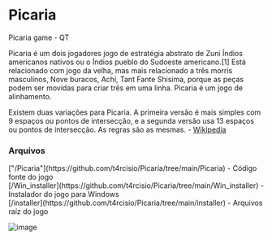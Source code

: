# Picaria
Picaria game - QT

Picaria é um dois jogadores jogo de estratégia abstrato de Zuni Índios americanos nativos ou o Índios pueblo do Sudoeste americano.[1] Está relacionado com jogo da velha, mas mais relacionado a três morris masculinos, Nove buracos, Achi, Tant Fante Shisima, porque as peças podem ser movidas para criar três em uma linha. Picaria é um jogo de alinhamento.

Existem duas variações para Picaria. A primeira versão é mais simples com 9 espaços ou pontos de intersecção, e a segunda versão usa 13 espaços ou pontos de intersecção. As regras são as mesmas. - [Wikipedia](https://en.wikipedia.org/wiki/Picaria)

<h3>Arquivos</h3>
["/Picaria"](https://github.com/t4rcisio/Picaria/tree/main/Picaria) - Código fonte do jogo<br>
[/Win_installer](https://github.com/t4rcisio/Picaria/tree/main/Win_installer) - Instalador do jogo para Windows<br>
[/installer](https://github.com/t4rcisio/Picaria/tree/main/installer) - Arquivos raíz do jogo <br>


![image](https://user-images.githubusercontent.com/4069780/128805068-377e42ea-4f45-404b-b50d-f5342f7a2e84.png)





